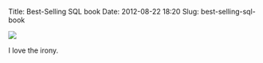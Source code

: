 Title: Best-Selling SQL book
Date: 2012-08-22 18:20
Slug: best-selling-sql-book

<div class="img floating">

[![](http://martinfowler.com/snips/amazon1.png)](http://martinfowler.com/snips/201208221420.html)

</div>

I love the irony.

</p>


